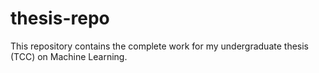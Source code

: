 # thesis-repo
This repository contains the complete work for my undergraduate thesis (TCC) on Machine Learning.
